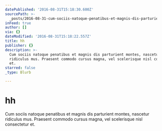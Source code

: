 ```yaml
---
datePublished: '2016-08-31T15:18:30.600Z'
sourcePath: >-
  _posts/2016-08-31-cum-sociis-natoque-penatibus-et-magnis-dis-parturient-montes.md
inFeed: true
author: []
via: {}
dateModified: '2016-08-31T15:18:22.557Z'
title: hh
publisher: {}
description: >-
  Cum sociis natoque penatibus et magnis dis parturient montes, nascetur
  ridiculus mus. Praesent commodo cursus magna, vel scelerisque nisl consectetur
  et.
starred: false
_type: Blurb

---
```

# hh

Cum sociis natoque penatibus et magnis dis parturient montes, nascetur ridiculus mus. Praesent commodo cursus magna, vel scelerisque nisl consectetur et.
